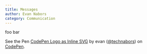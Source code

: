 ```yaml
---
title: Messages
author: Evan Nabors
category: Communication
---
```



foo bar


<p data-height="300" data-theme-id="23833" data-slug-hash="KzYKyv" data-default-tab="html,result" data-user="technabors" data-embed-version="2" class="codepen">See the Pen <a href="http://codepen.io/technabors/pen/KzYKyv/">CodePen Logo as Inline SVG</a> by evan (<a href="http://codepen.io/technabors">@technabors</a>) on <a href="http://codepen.io">CodePen</a>.</p>
<script async src="//assets.codepen.io/assets/embed/ei.js"></script>